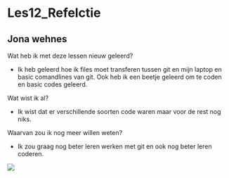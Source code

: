 # Les12_Refelctie

## Jona wehnes



Wat heb ik met deze lessen nieuw geleerd?

- Ik heb geleerd hoe ik files moet transferen tussen git en mijn laptop en basic comandlines van git. Ook heb ik een beetje geleerd om te coden en basic codes geleerd.


Wat wist ik al?

- Ik wist dat er verschillende soorten code waren maar voor de rest nog niks.

Waarvan zou ik nog meer willen weten?

- Ik zou graag nog beter leren werken met git en ook nog beter leren coderen.


![](https://www.google.com/url?sa=i&url=https%3A%2F%2Fsoundcloud.com%2Fdediawconthi%2Fsnakeio-a-fun-and-addictive-snake-io-game-you-can-play-offline-or-online&psig=AOvVaw3peRCEmylbcJM-LTNGWTwF&ust=1697890585608000&source=images&cd=vfe&opi=89978449&ved=0CBEQjRxqFwoTCIijsbvNhIIDFQAAAAAdAAAAABAE)